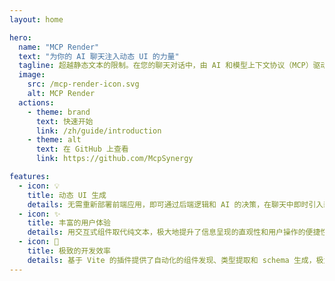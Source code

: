 ```yaml
---
layout: home

hero:
  name: "MCP Render"
  text: "为你的 AI 聊天注入动态 UI 的力量"
  tagline: 超越静态文本的限制。在您的聊天对话中，由 AI 和模型上下文协议（MCP）驱动，动态生成丰富的可交互组件。
  image:
    src: /mcp-render-icon.svg
    alt: MCP Render
  actions:
    - theme: brand
      text: 快速开始
      link: /zh/guide/introduction
    - theme: alt
      text: 在 GitHub 上查看
      link: https://github.com/McpSynergy

features:
  - icon: 💡
    title: 动态 UI 生成
    details: 无需重新部署前端应用，即可通过后端逻辑和 AI 的决策，在聊天中即时引入新的 UI 组件。
  - icon: ✨
    title: 丰富的用户体验
    details: 用交互式组件取代纯文本，极大地提升了信息呈现的直观性和用户操作的便捷性。
  - icon: 🚀
    title: 极致的开发效率
    details: 基于 Vite 的插件提供了自动化的组件发现、类型提取和 schema 生成，极大地简化了开发和维护流程。
---
```

